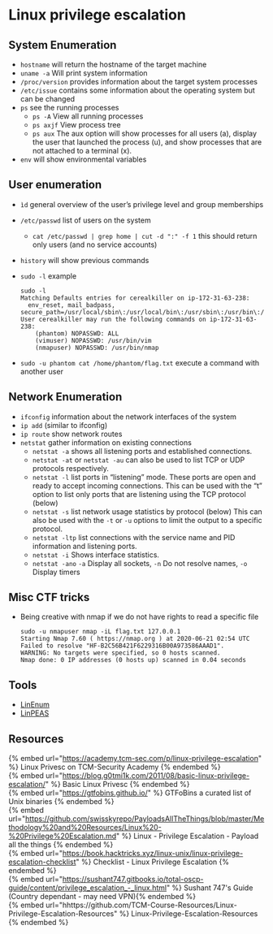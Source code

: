 # Linux privilege escalation

## System Enumeration

- `hostname` will return the hostname of the target machine
- `uname -a` Will print system information
- `/proc/version` provides information about the target system processes
- `/etc/issue` contains some information about the operating system but can be changed
- `ps` see the running processes
  - `ps -A` View all running processes
  - `ps axjf` View process tree
  - `ps aux` The aux option will show processes for all users (a), display the user that launched the process (u), and show processes that are not attached to a terminal (x). 
- `env` will show environmental variables

## User enumeration

- `ìd` general overview of the user’s privilege level and group memberships
- `/etc/passwd` list of users on the system
  - `cat /etc/passwd | grep home | cut -d ":" -f 1` this should return only users (and no service accounts)
- `history` will show previous commands
- `sudo -l` example

  ```
  sudo -l
  Matching Defaults entries for cerealkiller on ip-172-31-63-238:
  	env_reset, mail_badpass, secure_path=/usr/local/sbin\:/usr/local/bin\:/usr/sbin\:/usr/bin\:/sbin\:/bin\:/snap/bin
  User cerealkiller may run the following commands on ip-172-31-63-238:
	  (phantom) NOPASSWD: ALL
	  (vimuser) NOPASSWD: /usr/bin/vim
	  (nmapuser) NOPASSWD: /usr/bin/nmap
  ```

- `sudo -u phantom cat /home/phantom/flag.txt` execute a command with another user

## Network Enumeration

- `ifconfig` information about the network interfaces of the system
- `ip add` (similar to ifconfig)
- `ip route` show network routes
- `netstat` gather information on existing connections
  - `netstat -a` shows all listening ports and established connections.
  - `netstat -at` or `netstat -au` can also be used to list TCP or UDP protocols respectively.
  - `netstat -l` list ports in “listening” mode. These ports are open and ready to accept incoming connections. 
    This can be used with the “t” option to list only ports that are listening using the TCP protocol (below)
  - `netstat -s` list network usage statistics by protocol (below) This can also be used with the `-t` or `-u` options to limit the output to a specific protocol.
  - `netstat -ltp` list connections with the service name and PID information and listening ports.
  - `netstat -i` Shows interface statistics.
  - `netstat -ano` `-a` Display all sockets, `-n` Do not resolve names, `-o` Display timers

## Misc CTF tricks

- Being creative with nmap if we do not have rights to read a specific file
  
  ```
  sudo -u nmapuser nmap -iL flag.txt 127.0.0.1
  Starting Nmap 7.60 ( https://nmap.org ) at 2020-06-21 02:54 UTC
  Failed to resolve "HF-B2C56B421F6229316B00A973586AAAD1".
  WARNING: No targets were specified, so 0 hosts scanned.
  Nmap done: 0 IP addresses (0 hosts up) scanned in 0.04 seconds
  ```
  
## Tools

- [LinEnum](https://github.com/rebootuser/LinEnum )
- [LinPEAS](https://github.com/carlospolop/privilege-escalation-awesome-scripts-suite)

## Resources

{% embed url="https://academy.tcm-sec.com/p/linux-privilege-escalation" %} Linux Privesc on TCM-Security Academy {% endembed %}  
{% embed url="https://blog.g0tmi1k.com/2011/08/basic-linux-privilege-escalation/" %} Basic Linux Privesc {% endembed %}  
{% embed url="https://gtfobins.github.io/" %} GTFoBins a curated list of Unix binaries {% endembed %}  
{% embed url="https://github.com/swisskyrepo/PayloadsAllTheThings/blob/master/Methodology%20and%20Resources/Linux%20-%20Privilege%20Escalation.md" %} Linux - Privilege Escalation - Payload all the things {% endembed %}  
{% embed url="https://book.hacktricks.xyz/linux-unix/linux-privilege-escalation-checklist" %} Checklist - Linux Privilege Escalation {% endembed %}  
{% embed url="https://sushant747.gitbooks.io/total-oscp-guide/content/privilege_escalation_-_linux.html" %} Sushant 747's Guide (Country dependant - may need VPN){% endembed %}  
{% embed url="hhttps://github.com/TCM-Course-Resources/Linux-Privilege-Escalation-Resources" %} Linux-Privilege-Escalation-Resources {% endembed %}  
